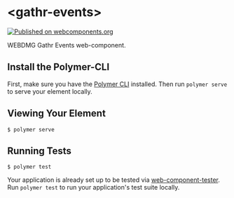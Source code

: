 # \<gathr-events\>
[![Published on webcomponents.org](https://img.shields.io/badge/webcomponents.org-published-blue.svg)](https://www.webcomponents.org/element/WEBDMG/Gathr-Events)

WEBDMG Gathr Events web-component.

## Install the Polymer-CLI

First, make sure you have the [Polymer CLI](https://www.npmjs.com/package/polymer-cli) installed. Then run `polymer serve` to serve your element locally.

## Viewing Your Element

```
$ polymer serve
```

## Running Tests

```
$ polymer test
```

Your application is already set up to be tested via [web-component-tester](https://github.com/Polymer/web-component-tester). Run `polymer test` to run your application's test suite locally.